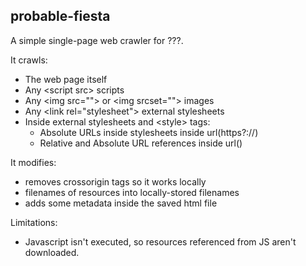 ## probable-fiesta

A simple single-page web crawler for ???.

It crawls:
* The web page itself
* Any \<script src\> scripts 
* Any \<img src=""\> or \<img srcset=""\> images
* Any \<link rel="stylesheet"\> external stylesheets
* Inside external stylesheets and \<style\> tags:
  * Absolute URLs inside stylesheets inside url(https?://)
  * Relative and Absolute URL references inside url()

It modifies:
* removes crossorigin tags so it works locally
* filenames of resources into locally-stored filenames
* adds some metadata inside the saved html file

Limitations:
* Javascript isn't executed, so resources referenced from JS aren't downloaded.